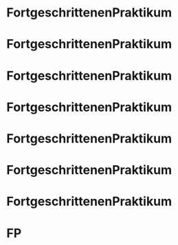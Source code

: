 # FortgeschrittenenPraktikum
# FortgeschrittenenPraktikum
# FortgeschrittenenPraktikum
# FortgeschrittenenPraktikum
# FortgeschrittenenPraktikum
# FortgeschrittenenPraktikum
# FortgeschrittenenPraktikum
# FP
